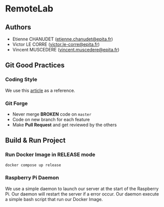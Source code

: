 # RemoteLab

## Authors
* Etienne CHANUDET (etienne.chanudet@epita.fr)
* Victor LE CORRE (victor.le-corre@epita.fr)
* Vincent MUSCEDERE (vincent.muscedere@epita.fr)

## Git Good Practices

### Coding Style

We use this [article](https://buzut.net/cours/versioning-avec-git/bien-nommer-ses-commits) as a reference.

### Git Forge

- Never merge **BROKEN** code on `master`
- Code on new branch for each feature
- Make **Pull Request** and get reviewed by the others

## Build & Run Project

### Run Docker Image in RELEASE mode
```sh
docker compose up release
```

### Raspberry Pi Daemon

We use a simple daemon to launch our server at the start of the Raspberry Pi.
Our daemon will restart the server if a error occur.
Our daemon execute a simple bash script that run our Docker Image.
